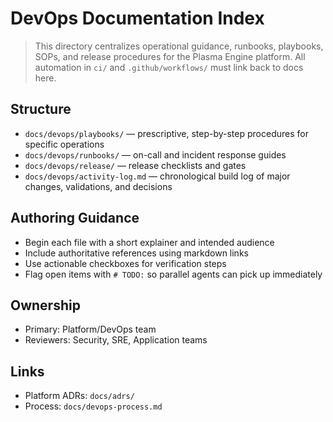  # DevOps Documentation Index

 > This directory centralizes operational guidance, runbooks, playbooks, SOPs, and release procedures for the Plasma Engine platform. All automation in `ci/` and `.github/workflows/` must link back to docs here.

 ## Structure
 - `docs/devops/playbooks/` — prescriptive, step-by-step procedures for specific operations
 - `docs/devops/runbooks/` — on-call and incident response guides
 - `docs/devops/release/` — release checklists and gates
 - `docs/devops/activity-log.md` — chronological build log of major changes, validations, and decisions

 ## Authoring Guidance
 - Begin each file with a short explainer and intended audience
 - Include authoritative references using markdown links
 - Use actionable checkboxes for verification steps
 - Flag open items with `# TODO:` so parallel agents can pick up immediately

 ## Ownership
 - Primary: Platform/DevOps team
 - Reviewers: Security, SRE, Application teams

 ## Links
 - Platform ADRs: `docs/adrs/`
 - Process: `docs/devops-process.md`


